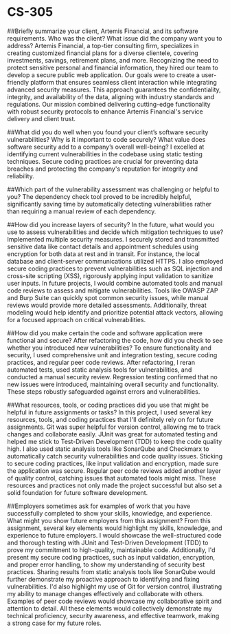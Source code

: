 # CS-305
##Briefly summarize your client, Artemis Financial, and its software requirements. Who was the client? What issue did the company want you to address?
Artemis Financial, a top-tier consulting firm, specializes in creating customized financial plans for a diverse clientele, covering investments, savings, retirement plans, and more. Recognizing the need to protect sensitive personal and financial information, they hired our team to develop a secure public web application. Our goals were to create a user-friendly platform that ensures seamless client interaction while integrating advanced security measures. This approach guarantees the confidentiality, integrity, and availability of the data, aligning with industry standards and regulations. Our mission combined delivering cutting-edge functionality with robust security protocols to enhance Artemis Financial's service delivery and client trust.

##What did you do well when you found your client’s software security vulnerabilities? Why is it important to code securely? What value does software security add to a company’s overall well-being?
I excelled at identifying current vulnerabilities in the codebase using static testing techniques. Secure coding practices are crucial for preventing data breaches and protecting the company's reputation for integrity and reliability.

##Which part of the vulnerability assessment was challenging or helpful to you?
The dependency check tool proved to be incredibly helpful, significantly saving time by automatically detecting vulnerabilities rather than requiring a manual review of each dependency.

##How did you increase layers of security? In the future, what would you use to assess vulnerabilities and decide which mitigation techniques to use?
Implemented multiple security measures. I securely stored and transmitted sensitive data like contact details and appointment schedules using encryption for both data at rest and in transit. For instance, the local database and client-server communications utilized HTTPS. I also employed secure coding practices to prevent vulnerabilities such as SQL injection and cross-site scripting (XSS), rigorously applying input validation to sanitize user inputs. In future projects, I would combine automated tools and manual code reviews to assess and mitigate vulnerabilities. Tools like OWASP ZAP and Burp Suite can quickly spot common security issues, while manual reviews would provide more detailed assessments. Additionally, threat modeling would help identify and prioritize potential attack vectors, allowing for a focused approach on critical vulnerabilities.

##How did you make certain the code and software application were functional and secure? After refactoring the code, how did you check to see whether you introduced new vulnerabilities?
To ensure functionality and security, I used comprehensive unit and integration testing, secure coding practices, and regular peer code reviews. After refactoring, I reran automated tests, used static analysis tools for vulnerabilities, and conducted a manual security review. Regression testing confirmed that no new issues were introduced, maintaining overall security and functionality. These steps robustly safeguarded against errors and vulnerabilities.

##What resources, tools, or coding practices did you use that might be helpful in future assignments or tasks?
In this project, I used several key resources, tools, and coding practices that I'll definitely rely on for future assignments. Git was super helpful for version control, allowing me to track changes and collaborate easily. JUnit was great for automated testing and helped me stick to Test-Driven Development (TDD) to keep the code quality high. I also used static analysis tools like SonarQube and Checkmarx to automatically catch security vulnerabilities and code quality issues. Sticking to secure coding practices, like input validation and encryption, made sure the application was secure. Regular peer code reviews added another layer of quality control, catching issues that automated tools might miss. These resources and practices not only made the project successful but also set a solid foundation for future software development.


##Employers sometimes ask for examples of work that you have successfully completed to show your skills, knowledge, and experience. What might you show future employers from this assignment?
From this assignment, several key elements would highlight my skills, knowledge, and experience to future employers. I would showcase the well-structured code and thorough testing with JUnit and Test-Driven Development (TDD) to prove my commitment to high-quality, maintainable code. Additionally, I'd present my secure coding practices, such as input validation, encryption, and proper error handling, to show my understanding of security best practices. Sharing results from static analysis tools like SonarQube would further demonstrate my proactive approach to identifying and fixing vulnerabilities. I'd also highlight my use of Git for version control, illustrating my ability to manage changes effectively and collaborate with others. Examples of peer code reviews would showcase my collaborative spirit and attention to detail. All these elements would collectively demonstrate my technical proficiency, security awareness, and effective teamwork, making a strong case for my future roles.
